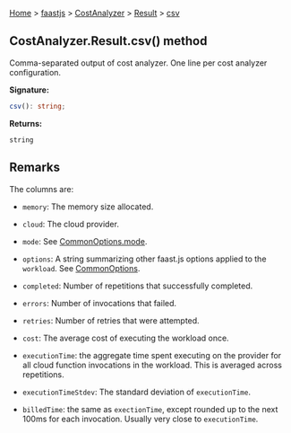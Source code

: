 [Home](./index) &gt; [faastjs](./faastjs.md) &gt; [CostAnalyzer](./faastjs.costanalyzer.md) &gt; [Result](./faastjs.costanalyzer.result.md) &gt; [csv](./faastjs.costanalyzer.result.csv.md)

## CostAnalyzer.Result.csv() method

Comma-separated output of cost analyzer. One line per cost analyzer configuration.

<b>Signature:</b>

```typescript
csv(): string;
```
<b>Returns:</b>

`string`

## Remarks

The columns are:

- `memory`<!-- -->: The memory size allocated.

- `cloud`<!-- -->: The cloud provider.

- `mode`<!-- -->: See [CommonOptions.mode](./faastjs.commonoptions.mode.md)<!-- -->.

- `options`<!-- -->: A string summarizing other faast.js options applied to the `workload`<!-- -->. See [CommonOptions](./faastjs.commonoptions.md)<!-- -->.

- `completed`<!-- -->: Number of repetitions that successfully completed.

- `errors`<!-- -->: Number of invocations that failed.

- `retries`<!-- -->: Number of retries that were attempted.

- `cost`<!-- -->: The average cost of executing the workload once.

- `executionTime`<!-- -->: the aggregate time spent executing on the provider for all cloud function invocations in the workload. This is averaged across repetitions.

- `executionTimeStdev`<!-- -->: The standard deviation of `executionTime`<!-- -->.

- `billedTime`<!-- -->: the same as `exectionTime`<!-- -->, except rounded up to the next 100ms for each invocation. Usually very close to `executionTime`<!-- -->.

